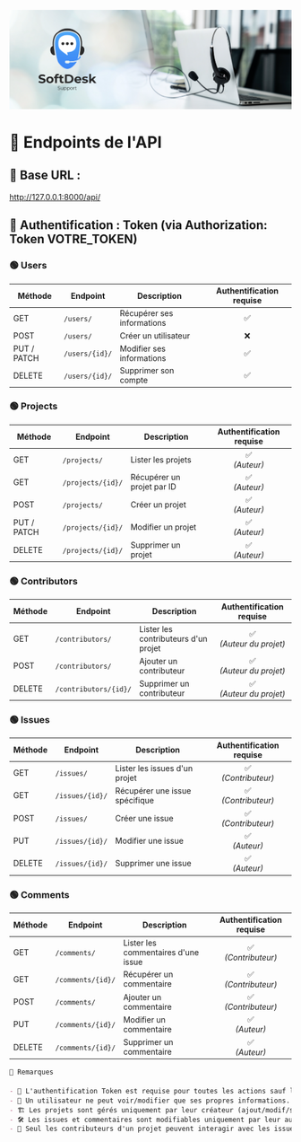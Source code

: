 ![LITRevu banner](images/soft-desk-banner.png)

# 📌 Endpoints de l'API

## 📍 Base URL :

http://127.0.0.1:8000/api/

## 🔑 Authentification : Token (via Authorization: Token VOTRE_TOKEN)

### 🟢 Users

| Méthode     | Endpoint       | Description                | Authentification requise |
| ----------- | -------------- | -------------------------- | :----------------------: |
| GET         | `/users/`      | Récupérer ses informations |            ✅            |
| POST        | `/users/`      | Créer un utilisateur       |            ❌            |
| PUT / PATCH | `/users/{id}/` | Modifier ses informations  |            ✅            |
| DELETE      | `/users/{id}/` | Supprimer son compte       |            ✅            |

### 🟢 Projects

| Méthode     | Endpoint          | Description                | Authentification requise |
| ----------- | ----------------- | -------------------------- | :----------------------: |
| GET         | `/projects/`      | Lister les projets         |    ✅ <br> _(Auteur)_    |
| GET         | `/projects/{id}/` | Récupérer un projet par ID |    ✅ <br> _(Auteur)_    |
| POST        | `/projects/`      | Créer un projet            |    ✅ <br> _(Auteur)_    |
| PUT / PATCH | `/projects/{id}/` | Modifier un projet         |    ✅ <br> _(Auteur)_    |
| DELETE      | `/projects/{id}/` | Supprimer un projet        |    ✅ <br> _(Auteur)_    |

### 🟢 Contributors

| Méthode | Endpoint              | Description                          |   Authentification requise   |
| ------- | --------------------- | ------------------------------------ | :--------------------------: |
| GET     | `/contributors/`      | Lister les contributeurs d'un projet | ✅ <br> _(Auteur du projet)_ |
| POST    | `/contributors/`      | Ajouter un contributeur              | ✅ <br> _(Auteur du projet)_ |
| DELETE  | `/contributors/{id}/` | Supprimer un contributeur            | ✅ <br> _(Auteur du projet)_ |

### 🟢 Issues

| Méthode | Endpoint        | Description                    | Authentification requise |
| ------- | --------------- | ------------------------------ | :----------------------: |
| GET     | `/issues/`      | Lister les issues d'un projet  | ✅ <br> _(Contributeur)_ |
| GET     | `/issues/{id}/` | Récupérer une issue spécifique | ✅ <br> _(Contributeur)_ |
| POST    | `/issues/`      | Créer une issue                | ✅ <br> _(Contributeur)_ |
| PUT     | `/issues/{id}/` | Modifier une issue             |    ✅ <br> _(Auteur)_    |
| DELETE  | `/issues/{id}/` | Supprimer une issue            |    ✅ <br> _(Auteur)_    |

### 🟢 Comments

| Méthode | Endpoint          | Description                         | Authentification requise |
| ------- | ----------------- | ----------------------------------- | :----------------------: |
| GET     | `/comments/`      | Lister les commentaires d'une issue | ✅ <br> _(Contributeur)_ |
| GET     | `/comments/{id}/` | Récupérer un commentaire            | ✅ <br> _(Contributeur)_ |
| POST    | `/comments/`      | Ajouter un commentaire              | ✅ <br> _(Contributeur)_ |
| PUT     | `/comments/{id}/` | Modifier un commentaire             |    ✅ <br> _(Auteur)_    |
| DELETE  | `/comments/{id}/` | Supprimer un commentaire            |    ✅ <br> _(Auteur)_    |

```markdown
📌 Remarques

- 🔐 L'authentification Token est requise pour toutes les actions sauf la création d'un utilisateur.
- 👥 Un utilisateur ne peut voir/modifier que ses propres informations.
- 🏗️ Les projets sont gérés uniquement par leur créateur (ajout/modif/suppression).
- 🛠️ Les issues et commentaires sont modifiables uniquement par leur auteur.
- 👥 Seul les contributeurs d'un projet peuvent interagir avec les issues et commentaires.
```

